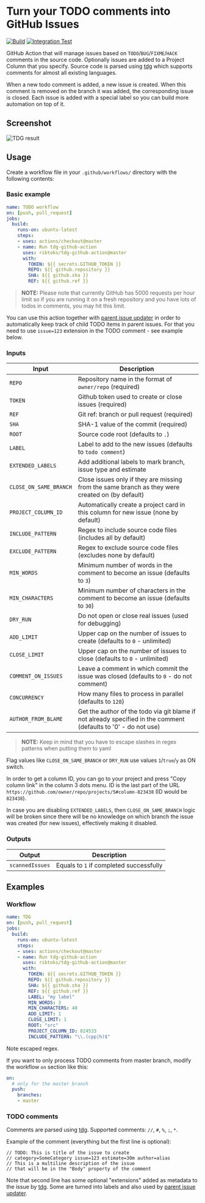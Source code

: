 # Turn your TODO comments into GitHub Issues

[![Build](https://github.com/ribtoks/tdg-github-action/workflows/Build/badge.svg)](https://github.com/ribtoks/tdg-github-action/actions)
[![Integration Test](https://github.com/ribtoks/tdg-github-action/workflows/Integration%20Test/badge.svg)](https://github.com/ribtoks/tdg-github-action/actions)

GitHub Action that will manage issues based on `TODO`/`BUG`/`FIXME`/`HACK` comments in the source code. Optionally issues are added to a Project Column that you specify. Source code is parsed using [tdg](https://github.com/ribtoks/tdg) which supports comments for almost all existing languages.

When a new todo comment is added, a new issue is created. When this comment is removed on the branch it was added, the corresponding issue is closed. Each issue is added with a special label so you can build more automation on top of it.

## Screenshot

![TDG result](screenshot.png "Example of created issue")

## Usage

Create a workflow file in your `.github/workflows/` directory with the following contents:

### Basic example

```yaml
name: TODO workflow
on: [push, pull_request]
jobs:
  build:
    runs-on: ubuntu-latest
    steps:
    - uses: actions/checkout@master
    - name: Run tdg-github-action
      uses: ribtoks/tdg-github-action@master
      with:
        TOKEN: ${{ secrets.GITHUB_TOKEN }}
        REPO: ${{ github.repository }}
        SHA: ${{ github.sha }}
        REF: ${{ github.ref }}
```

> **NOTE:** Please note that currently GitHub has 5000 requests per hour limit so if you are running it on a fresh repository and you have lots of todos in comments, you may hit this limit.

You can use this action together with [parent issue updater](https://github.com/ribtoks/parent-issue-update) in order to automatically keep track of child TODO items in parent issues. For that you need to use `issue=123` extension in the TODO comment - see example below.

### Inputs

| Input | Description |
|---|---|
| `REPO`  | Repository name in the format of `owner/repo` (required)   |
| `TOKEN`  | Github token used to create or close issues (required)  |
| `REF`  | Git ref: branch or pull request (required)|
| `SHA`  | SHA-1 value of the commit (required) |
| `ROOT`  | Source code root (defaults to `.`) |
| `LABEL`  | Label to add to the new issues (defaults to `todo comment`) |
| `EXTENDED_LABELS`  | Add additional labels to mark branch, issue type and estimate |
| `CLOSE_ON_SAME_BRANCH`  | Close issues only if they are missing from the same branch as they were created on (by default) |
| `PROJECT_COLUMN_ID`  | Automatically create a project card in this column for new issue (none by default) |
| `INCLUDE_PATTERN`  | Regex to include source code files (includes all by default) |
| `EXCLUDE_PATTERN`  | Regex to exclude source code files (excludes none by default) |
| `MIN_WORDS`  | Minimum number of words in the comment to become an issue (defaults to `3`) |
| `MIN_CHARACTERS`  | Minimum number of characters in the comment to become an issue (defaults to `30`) |
| `DRY_RUN`  | Do not open or close real issues (used for debugging) |
| `ADD_LIMIT`  | Upper cap on the number of issues to create (defaults to `0` - unlimited) |
| `CLOSE_LIMIT`  | Upper cap on the number of issues to close (defaults to `0` - unlimited) |
| `COMMENT_ON_ISSUES` | Leave a comment in which commit the issue was closed (defaults to `0` - do not comment) |
| `CONCURRENCY` | How many files to process in parallel (defaults to `128`) |
| `AUTHOR_FROM_BLAME` | Get the author of the todo via git blame if not already specified in the comment (defaults to '0' - do not use) |

> **NOTE:** Keep in mind that you have to escape slashes in regex patterns when putting them to yaml

Flag values like `CLOSE_ON_SAME_BRANCH` or `DRY_RUN` use values `1`/`true`/`y` as ON switch.

In order to get a column ID, you can go to your project and press "Copy column link" in the column 3 dots menu. ID is the last part of the URL `https://github.com/owner/repo/projects/5#column-823438` (ID would be `823438`).

In case you are disabling `EXTENDED_LABELS`, then `CLOSE_ON_SAME_BRANCH` logic will be broken since there will be no knowledge on which branch the issue was created (for new issues), effectively making it disabled.

### Outputs

| Output                                             | Description                                        |
|------------------------------------------------------|-----------------------------------------------|
| `scannedIssues`  | Equals to `1` if completed successfully    |

## Examples

### Workflow

```yaml
name: TDG
on: [push, pull_request]
jobs:
  build:
    runs-on: ubuntu-latest
    steps:
    - uses: actions/checkout@master
    - name: Run tdg-github-action
      uses: ribtoks/tdg-github-action@master
      with:
        TOKEN: ${{ secrets.GITHUB_TOKEN }}
        REPO: ${{ github.repository }}
        SHA: ${{ github.sha }}
        REF: ${{ github.ref }}
        LABEL: "my label"
        MIN_WORDS: 3
        MIN_CHARACTERS: 40
        ADD_LIMIT: 1
        CLOSE_LIMIT: 1
        ROOT: "src"
        PROJECT_COLUMN_ID: 824533
        INCLUDE_PATTERN: "\\.(cpp|h)$"
```

Note escaped regex.

If you want to only process TODO comments from master branch, modify the workflow `on` section like this:

```yaml
on:
  # only for the master branch
  push:
    branches:
    - master
```

### TODO comments

Comments are parsed using [tdg](https://github.com/ribtoks/tdg). Supported comments: `//`, `#`, `%`, `;`, `*`.

Example of the comment (everything but the first line is optional):

    // TODO: This is title of the issue to create
    // category=SomeCategory issue=123 estimate=30m author=alias
    // This is a multiline description of the issue
    // that will be in the "Body" property of the comment

Note that second line has some optional "extensions" added as metadata to the issue by [tdg](https://github.com/ribtoks/tdg). Some are turned into labels and also used by [parent issue updater](https://github.com/ribtoks/parent-issue-update).
